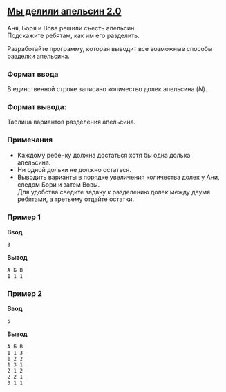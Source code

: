 ## [Мы делили апельсин 2.0](../../../solutions/3.4/34_j.py)

Аня, Боря и Вова решили съесть апельсин.\
Подскажите ребятам, как им его разделить.

Разработайте программу, которая выводит все возможные способы разделки апельсина.

### Формат ввода

В единственной строке записано количество долек апельсина ($N$).

### Формат вывода:

Таблица вариантов разделения апельсина.

### Примечания

- Каждому ребёнку должна достаться хотя бы одна долька апельсина.
- Ни одной дольки не должно остаться.
- Выводить варианты в порядке увеличения количества долек у Ани, следом Бори и затем Вовы.\
Для удобства сведите задачу к разделению долек между двумя ребятами, а третьему отдайте остатки.

### Пример 1

__Ввод__
```plaintext
3
```

__Вывод__
```plaintext
А Б В
1 1 1
```

### Пример 2

__Ввод__
```plaintext
5
```

__Вывод__
```plaintext
А Б В
1 1 3
1 2 2
1 3 1
2 1 2
2 2 1
3 1 1
```